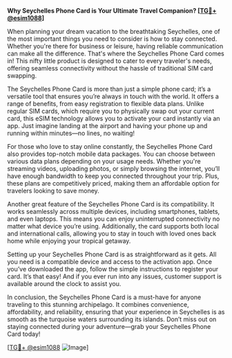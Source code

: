 **Why Seychelles Phone Card is Your Ultimate Travel Companion? [[TG💪+ @esim1088](https://t.me/s/esim1088)]**

When planning your dream vacation to the breathtaking Seychelles, one of the most important things you need to consider is how to stay connected. Whether you're there for business or leisure, having reliable communication can make all the difference. That's where the Seychelles Phone Card comes in! This nifty little product is designed to cater to every traveler's needs, offering seamless connectivity without the hassle of traditional SIM card swapping.

The Seychelles Phone Card is more than just a simple phone card; it’s a versatile tool that ensures you’re always in touch with the world. It offers a range of benefits, from easy registration to flexible data plans. Unlike regular SIM cards, which require you to physically swap out your current card, this eSIM technology allows you to activate your card instantly via an app. Just imagine landing at the airport and having your phone up and running within minutes—no lines, no waiting!

For those who love to stay online constantly, the Seychelles Phone Card also provides top-notch mobile data packages. You can choose between various data plans depending on your usage needs. Whether you're streaming videos, uploading photos, or simply browsing the internet, you’ll have enough bandwidth to keep you connected throughout your trip. Plus, these plans are competitively priced, making them an affordable option for travelers looking to save money.

Another great feature of the Seychelles Phone Card is its compatibility. It works seamlessly across multiple devices, including smartphones, tablets, and even laptops. This means you can enjoy uninterrupted connectivity no matter what device you’re using. Additionally, the card supports both local and international calls, allowing you to stay in touch with loved ones back home while enjoying your tropical getaway.

Setting up your Seychelles Phone Card is as straightforward as it gets. All you need is a compatible device and access to the activation app. Once you’ve downloaded the app, follow the simple instructions to register your card. It’s that easy! And if you ever run into any issues, customer support is available around the clock to assist you.

In conclusion, the Seychelles Phone Card is a must-have for anyone traveling to this stunning archipelago. It combines convenience, affordability, and reliability, ensuring that your experience in Seychelles is as smooth as the turquoise waters surrounding its islands. Don’t miss out on staying connected during your adventure—grab your Seychelles Phone Card today! 

[[TG💪+ @esim1088](https://t.me/s/esim1088) ![Image](https://i.postimg.cc/Y0z9fWf4/image.png)]